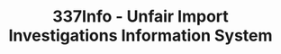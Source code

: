 ---
layout: default
bigquery: https://console.cloud.google.com/bigquery?p=patents-public-data&d=usitc_investigations&page=dataset&project=sheets-management-319211
citation: US International Trade Commission 337Info Unfair Import Investigations Information
  System
contributors: US International Trade Comission
cost: None
description: US International Trade Commission 337Info Unfair Import Investigations
  Information System contains data on investigations done under Section 337. Section
  337 declares the infringement of certain statutory intellectual property rights
  and other forms of unfair competition in import trade to be unlawful practices.
  Most Section 337 investigations involve allegations of patent or registered trademark
  infringement.
documentation: FAQ and tutorial available on the site
last_edit: 04/06/2022, 06:36:12
location: https://pubapps2.usitc.gov/337external/
maintained_by: US International Trade Comission
schema_fields:
- trademarkNumbers
- gcAttorney
- teoIdIssueDate
- lastUpdated
- actualEndDateEvidHear
- htsNumbers
- publication_number
- actualStartDateEvidHear
- markmanHearing
- patentNumbers
- teoProceedingInvolved
- scheduledEndDateEvidHear
- docketNo
- respondent
- startDateMarkmanHearing
- teoIdDueDate
- aljAssigned
- investigationType
- internalRemand
- finalDetViolation
- dateOfPublicationFrNotice
- invUnfairAct
- teoReliefGranted
- finalIdOnViolationIssue
- scheduledStartDateEvidHear
- dateCreated
- finalIdOnViolationDue
- title
- endDateMarkmanHearing
- investigationTermDate
- investigationNo
- issueDateOtherNonFinal
- ouiiParticipation
- currentStatus
- complainant
- targetDate
- copyrightNumbers
- patentNumber
- dateComplaintFiled
- currentActiveALJ
- cafcAppeals
- ouiiAttorney
- id
- finalDetNoViolation
shortname: unfair_import_investigations
tags:
- import
- legal
- trade
timeframe: 2008-2021 (prior to 2008 downloadable as a JSON file)
title: 337Info - Unfair Import Investigations Information System
uuid: 2721f5ec-e599-4890-9265-9706719fc71e
---